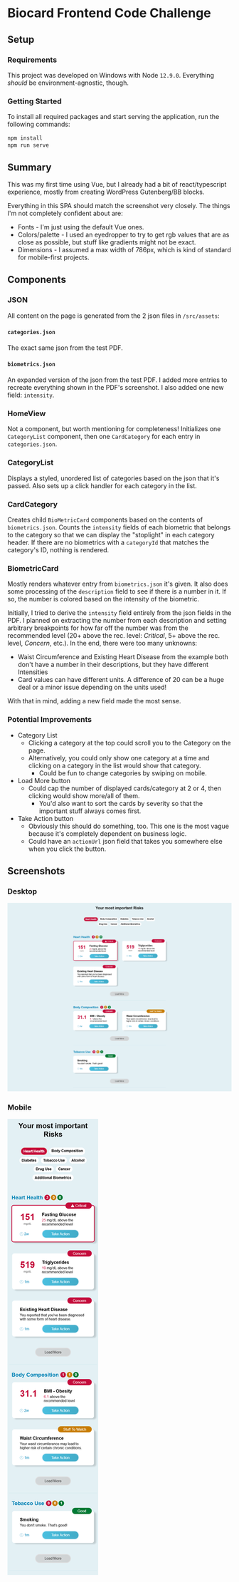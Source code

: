 # Biocard Frontend Code Challenge

## Setup
### Requirements
This project was developed on Windows with Node `12.9.0`. Everything *should* be environment-agnostic, though.

### Getting Started
To install all required packages and start serving the application, run the following commands:
```
npm install
npm run serve
```

## Summary
This was my first time using Vue, but I already had a bit of react/typescript experience, mostly from creating WordPress Gutenberg/BB blocks.

Everything in this SPA should match the screenshot very closely. The things I'm not completely confident about are:
* Fonts - I'm just using the default Vue ones.
* Colors/palette - I used an eyedropper to try to get rgb values that are as close as possible, but stuff like gradients might not be exact.
* Dimensions - I assumed a max width of 786px, which is kind of standard for mobile-first projects.

## Components
### JSON
All content on the page is generated from the 2 json files in `/src/assets`:
#### `categories.json`
The exact same json from the test PDF.

#### `biometrics.json`
An expanded version of the json from the test PDF. I added more entries to recreate everything shown in the PDF's screenshot. I also added one new field: `intensity`.

### HomeView
Not a component, but worth mentioning for completeness! Initializes one `CategoryList` component, then one `CardCategory` for each entry in `categories.json`.

### CategoryList
Displays a styled, unordered list of categories based on the json that it's passed. Also sets up a click handler for each category in the list.

### CardCategory
Creates child `BioMetricCard` components based on the contents of `biometrics.json`.  Counts the `intensity` fields of each biometric that belongs to the category so that we can display the "stoplight" in each category header. If there are no biometrics with a `categoryId` that matches the category's ID, nothing is rendered.

### BiometricCard
Mostly renders whatever entry from `biometrics.json` it's given. It also does some processing of the `description` field to see if there is a number in it. If so, the number is colored based on the intensity of the biometric.

Initially, I tried to derive the `intensity` field entirely from the json fields in the PDF. I planned on extracting the number from each description and setting arbitrary breakpoints for how far off the number was from the recommended level (20+ above the rec. level: *Critical*, 5+ above the rec. level, *Concern*, etc.).
In the end, there were too many unknowns:
* Waist Circumference and Existing Heart Disease from the example both don't have a number in their descriptions, but they have different Intensities
* Card values can have different units. A difference of 20 can be a huge deal or a minor issue depending on the units used!

With that in mind, adding a new field made the most sense.


### Potential Improvements
* Category List
    * Clicking a category at the top could scroll you to the Category on the page.
    * Alternatively, you could only show one category at a time and clicking on a category in the list would show that category.
        * Could be fun to change categories by swiping on mobile.
* Load More button
    * Could cap the number of displayed cards/category at 2 or 4, then clicking would show more/all of them.
        * You'd also want to sort the cards by severity so that the important stuff always comes first.
* Take Action button
    * Obviously this should do something, too. This one is the most vague because it's completely dependent on business logic.
    * Could have an `actionUrl` json field that takes you somewhere else when you click the button.

## Screenshots
### Desktop
![Desktop Screenshot](/public/ss-desktop.png)


### Mobile
![Mobile Screenshot](/public/ss-mobile.png)